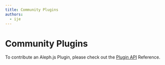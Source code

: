 ```yaml
---
title: Community Plugins
authors:
  - ije
---
```


# Community Plugins

To contribute an Aleph.js Plugin, please check out the [Plugin API](/docs/api-reference/plugin-api) Reference.